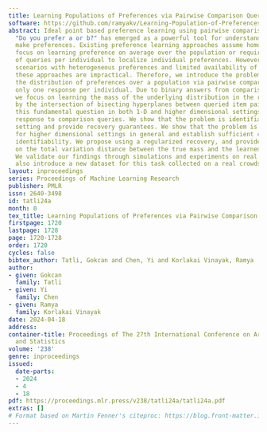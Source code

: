 ```yaml
---
title: Learning Populations of Preferences via Pairwise Comparison Queries
software: https://github.com/ramyakv/Learning-Population-of-Preferences-AISTATS2024
abstract: Ideal point based preference learning using pairwise comparisons of type
  "Do you prefer a or b?" has emerged as a powerful tool for understanding how we
  make preferences. Existing preference learning approaches assume homogeneity and
  focus on learning preference on average over the population or require a large number
  of queries per individual to localize individual preferences. However, in practical
  scenarios with heterogeneous preferences and limited availability of responses,
  these approaches are impractical. Therefore, we introduce the problem of learning
  the distribution of preferences over a population via pairwise comparisons using
  only one response per individual. Due to binary answers from comparison queries,
  we focus on learning the mass of the underlying distribution in the regions created
  by the intersection of bisecting hyperplanes between queried item pairs. We investigate
  this fundamental question in both 1-D and higher dimensional settings with noiseless
  response to comparison queries. We show that the problem is identifiable in 1-D
  setting and provide recovery guarantees. We show that the problem is not identifiable
  for higher dimensional settings in general and establish sufficient condition for
  identifiability. We propose using a regularized recovery, and provide guarantees
  on the total variation distance between the true mass and the learned distribution.
  We validate our findings through simulations and experiments on real datasets. We
  also introduce a new dataset for this task collected on a real crowdsourcing platform.
layout: inproceedings
series: Proceedings of Machine Learning Research
publisher: PMLR
issn: 2640-3498
id: tatli24a
month: 0
tex_title: Learning Populations of Preferences via Pairwise Comparison Queries
firstpage: 1720
lastpage: 1728
page: 1720-1728
order: 1720
cycles: false
bibtex_author: Tatli, Gokcan and Chen, Yi and Korlakai Vinayak, Ramya
author:
- given: Gokcan
  family: Tatli
- given: Yi
  family: Chen
- given: Ramya
  family: Korlakai Vinayak
date: 2024-04-18
address:
container-title: Proceedings of The 27th International Conference on Artificial Intelligence
  and Statistics
volume: '238'
genre: inproceedings
issued:
  date-parts:
  - 2024
  - 4
  - 18
pdf: https://proceedings.mlr.press/v238/tatli24a/tatli24a.pdf
extras: []
# Format based on Martin Fenner's citeproc: https://blog.front-matter.io/posts/citeproc-yaml-for-bibliographies/
---
```

